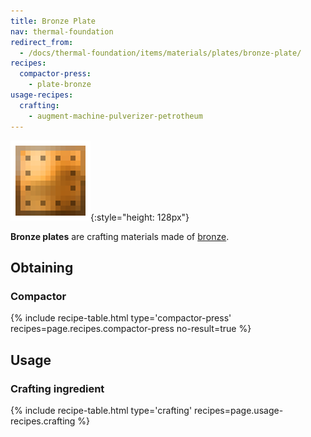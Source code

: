 ```yaml
---
title: Bronze Plate
nav: thermal-foundation
redirect_from:
  - /docs/thermal-foundation/items/materials/plates/bronze-plate/
recipes:
  compactor-press:
    - plate-bronze
usage-recipes:
  crafting:
    - augment-machine-pulverizer-petrotheum
---
```


![Bronze plate](/assets/images/thermal-foundation/plate-bronze.png){:style="height: 128px"}


**Bronze plates** are crafting materials made of [bronze](/docs/bronze-ingot/).


Obtaining
---------

### Compactor
{% include recipe-table.html type='compactor-press' recipes=page.recipes.compactor-press no-result=true %}


Usage
-----

### Crafting ingredient
{% include recipe-table.html type='crafting' recipes=page.usage-recipes.crafting %}
